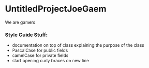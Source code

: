 # UntitledProjectJoeGaem
We are gamers

<h3>Style Guide Stuff:</h3>
<ul>
  <li>documentation on top of class explaining the purpose of the class</li>
  <li>PascalCase for public fields</li>
  <li>camelCase for private fields</li>
  <li>start opening curly braces on new line</li>
  
</ul>
